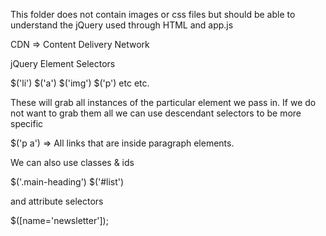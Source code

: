 This folder does not contain images or css files but should be able to understand the jQuery used through HTML and app.js

CDN => Content Delivery Network

jQuery Element Selectors

$('li')
$('a')
$('img')
$('p') etc etc.

These will grab all instances of the particular element we pass in. If we do not want to grab them all we can use descendant selectors to be more specific

$('p a') => All links that are inside paragraph elements.

We can also use classes & ids

$('.main-heading')
$('#list')

and attribute selectors

$([name='newsletter']);
